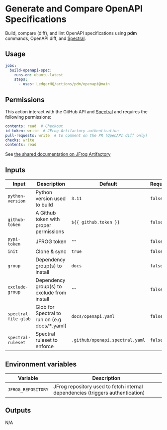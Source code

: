 # Generate and Compare OpenAPI Specifications

Build, compare (diff), and lint OpenAPI specifications using **pdm** commands, OpenAPI diff, and [Spectral](https://github.com/stoplightio/spectral).

## Usage

```yaml
jobs:
  build-openapi-spec:
    runs-on: ubuntu-latest
    steps:
      - uses: LedgerHQ/actions/pdm/openapi@main
```

## Permissions

This action interact with the GitHub API and [Spectral](https://github.com/stoplightio/spectral) and requires the following permissions:

```yaml
contents: read  # Checkout
id-token: write  # JFrog Artifactory authentication
pull-requests: write  # to comment on the PR (OpenAPI diff only)
checks: write
contents: read
```

See [the shared documentation on JFrog Artifactory](https://github.com/LedgerHQ/actions/tree/main/pdm#jfrog-artifactory)

## Inputs

| Input | Description | Default | Required |
|-------|-------------|---------|----------|
| `python-version` | Python version used to build | `3.11` | `false` |
| `github-token` | A Github token with proper permissions | `${{ github.token }}` | `false` |
| `pypi-token` | JFROG token | `""` | `false` |@
| `init` | Clone & sync | `true` | `false` |
| `group` | Dependency group(s) to install | `docs` | `false` |
| `exclude-group` | Dependency group(s) to exclude from install | `""` | `false` |
| `spectral-file-glob`| Glob for Spectral to run on (e.g. docs/*.yaml) | `docs/openapi.yaml` | `false` |
| `spectral-ruleset` | Spectral ruleset to enforce  | `.github/openapi.spectral.yaml` | `false` |

## Environment variables

| Variable | Description |
|--------|-------------|
| `JFROG_REPOSITORY` | JFrog repository used to fetch internal dependencies (triggers authentication) |

## Outputs

N/A
